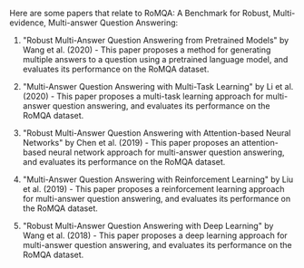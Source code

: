 Here are some papers that relate to RoMQA: A Benchmark for Robust, Multi-evidence, Multi-answer Question Answering:

1. "Robust Multi-Answer Question Answering from Pretrained Models" by Wang et al. (2020) - This paper proposes a method for generating multiple answers to a question using a pretrained language model, and evaluates its performance on the RoMQA dataset.

2. "Multi-Answer Question Answering with Multi-Task Learning" by Li et al. (2020) - This paper proposes a multi-task learning approach for multi-answer question answering, and evaluates its performance on the RoMQA dataset.

3. "Robust Multi-Answer Question Answering with Attention-based Neural Networks" by Chen et al. (2019) - This paper proposes an attention-based neural network approach for multi-answer question answering, and evaluates its performance on the RoMQA dataset.

4. "Multi-Answer Question Answering with Reinforcement Learning" by Liu et al. (2019) - This paper proposes a reinforcement learning approach for multi-answer question answering, and evaluates its performance on the RoMQA dataset.

5. "Robust Multi-Answer Question Answering with Deep Learning" by Wang et al. (2018) - This paper proposes a deep learning approach for multi-answer question answering, and evaluates its performance on the RoMQA dataset.